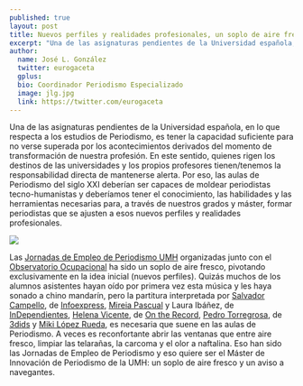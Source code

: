 ```yaml
---
published: true
layout: post
title: Nuevos perfiles y realidades profesionales, un soplo de aire fresco en las aulas de Atzavares 
excerpt: "Una de las asignaturas pendientes de la Universidad española, en lo que respecta a los estudios de Periodismo, es tener la capacidad suficiente para no verse superada por los acontecimientos derivados del momento de transformación de nuestra profesión."
author:
  name: José L. González
  twitter: eurogaceta
  gplus:  
  bio: Coordinador Periodismo Especializado
  image: jlg.jpg
  link: https://twitter.com/eurogaceta
---
```

Una de las asignaturas pendientes de la Universidad española, en lo que respecta a los estudios de Periodismo, es tener la capacidad suficiente para no verse superada por los acontecimientos derivados del momento de transformación de nuestra profesión. En este sentido, quienes rigen los destinos de las universidades y los propios profesores tienen/tenemos la responsabilidad directa de mantenerse alerta. Por eso, las aulas de Periodismo del siglo XXI deberían ser capaces de moldear periodistas tecno-humanistas y deberíamos tener el conocimiento, las habilidades y las herramientas necesarias para, a través de nuestros grados y máster, formar periodistas que se ajusten a esos nuevos perfiles y realidades profesionales. 

<div class='full zoomable'><img src='/blog/images/jornadas.jpg' /></div>

Las [Jornadas de Empleo de Periodismo UMH](http://periodismo.umh.es/2014/03/19/jornadas-de-empleo-en-la-titulacion-de-periodismo/) organizadas junto con el [Observatorio Ocupacional](https://twitter.com/observatorioumh) ha sido
un soplo de aire fresco, pivotando exclusivamente en la idea inicial (nuevos perfiles). Quizás muchos de los alumnos asistentes hayan oído por primera vez esta música y les haya sonado a chino mandarín, pero la partitura interpretada por [Salvador Campello](https://twitter.com/SalvaElx), de [Infoexpress](https://twitter.com/Infoexpres), [Mireia Pascual](https://twitter.com/mireia_pascual) y Laura Ibáñez, de
[InDependientes](https://twitter.com/InDependientess), [Helena Vicente](https://twitter.com/Helenucha), de [On the Record](https://twitter.com/ontherecord_es), [Pedro Torregrosa](https://twitter.com/pedrotorregrosa), de [3dids](https://twitter.com/3dids) y [Miki López Rueda](https://twitter.com/mikilopez), es necesaria que suene en las aulas de Periodismo. A veces es reconfortante abrir las ventanas que entre aire fresco, limpiar las telarañas, la carcoma y el olor a naftalina. Eso han sido las Jornadas de Empleo de Periodismo y eso quiere ser el Máster de Innovación de Periodismo de la UMH: un soplo de aire fresco y un aviso a navegantes.